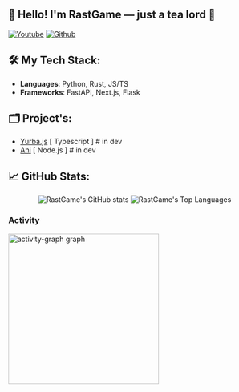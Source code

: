 ## 👋 Hello! I'm RastGame — just a tea lord 🍵

[![Youtube](https://img.shields.io/youtube/channel/subscribers/UCjjORUuuG7UqnkH7Fr440tA)](https://youtube.com/channel/UCjjORUuuG7UqnkH7Fr440tA) 
[![Github](https://img.shields.io/github/followers/rastgame?label=Follow&style=social)](https://github.com/rastgame) 

## 🛠 My Tech Stack:
- **Languages**: Python, Rust, JS/TS
- **Frameworks**: FastAPI, Next.js, Flask

## 🗂️ Project's:
  - [Yurba.js](https://yurba.js.org) [ Typescript ]  # in dev
  - [Ani](https://ani.pp.ua) [ Node.js ] # in dev
  
## 📈 GitHub Stats:

<p align="center">
  <img src="https://github-readme-stats.vercel.app/api?username=rastgame&show_icons=true&theme=radical" alt="RastGame's GitHub stats" />
  <img src="https://github-readme-stats.vercel.app/api/top-langs/?username=rastgame&layout=compact&theme=radical" alt="RastGame's Top Languages"/>
</p>

### Activity
<img src="https://github-readme-activity-graph.vercel.app/graph?username=rastgame&radius=16&theme=react&area=true&order=5" height="300" alt="activity-graph graph"  />
